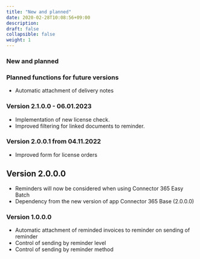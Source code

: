 ```yaml
---
title: "New and planned"
date: 2020-02-28T10:08:56+09:00
description: 
draft: false
collapsible: false
weight: 1
---
```


### New and planned

### Planned functions for future versions
- Automatic attachment of delivery notes

### Version 2.1.0.0 - 06.01.2023
- Implementation of new license check.
- Improved filtering for linked documents to reminder.

### Version 2.0.0.1 from 04.11.2022
 - Improved form for license orders

## Version 2.0.0.0
- Reminders will now be considered when using Connector 365 Easy Batch
- Dependency from the new version of app Connector 365 Base (2.0.0.0)

### Version 1.0.0.0
- Automatic attachment of reminded invoices to reminder on sending of reminder
- Control of sending by reminder level
- Control of sending by reminder method

